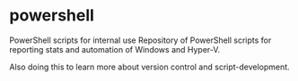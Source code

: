 # powershell
PowerShell scripts for internal use
Repository of PowerShell scripts for reporting stats and automation of Windows and Hyper-V.

Also doing this to learn more about version control and script-development.

